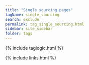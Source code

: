 ```yaml
---
title: "Single sourcing pages"
tagName: single_sourcing
search: exclude
permalink: tag_single_sourcing.html
sidebar: site_sidebar
folder: tags
---
```

{% include taglogic.html %}

{% include links.html %}
